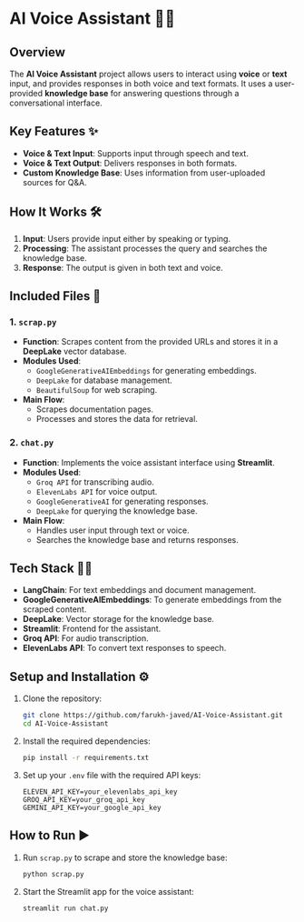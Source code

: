 # AI Voice Assistant 🤖🎤

## Overview
The **AI Voice Assistant** project allows users to interact using **voice** or **text** input, and provides responses in both voice and text formats. It uses a user-provided **knowledge base** for answering questions through a conversational interface.

## Key Features ✨
- **Voice & Text Input**: Supports input through speech and text.
- **Voice & Text Output**: Delivers responses in both formats.
- **Custom Knowledge Base**: Uses information from user-uploaded sources for Q&A.

## How It Works 🛠️
1. **Input**: Users provide input either by speaking or typing.
2. **Processing**: The assistant processes the query and searches the knowledge base.
3. **Response**: The output is given in both text and voice.

## Included Files 📂

### 1. `scrap.py`
- **Function**: Scrapes content from the provided URLs and stores it in a **DeepLake** vector database.
- **Modules Used**: 
  - `GoogleGenerativeAIEmbeddings` for generating embeddings.
  - `DeepLake` for database management.
  - `BeautifulSoup` for web scraping.
- **Main Flow**:
  - Scrapes documentation pages.
  - Processes and stores the data for retrieval.

### 2. `chat.py`
- **Function**: Implements the voice assistant interface using **Streamlit**.
- **Modules Used**: 
  - `Groq API` for transcribing audio.
  - `ElevenLabs API` for voice output.
  - `GoogleGenerativeAI` for generating responses.
  - `DeepLake` for querying the knowledge base.
- **Main Flow**:
  - Handles user input through text or voice.
  - Searches the knowledge base and returns responses.

## Tech Stack 🧑‍💻
- **LangChain**: For text embeddings and document management.
- **GoogleGenerativeAIEmbeddings**: To generate embeddings from the scraped content.
- **DeepLake**: Vector storage for the knowledge base.
- **Streamlit**: Frontend for the assistant.
- **Groq API**: For audio transcription.
- **ElevenLabs API**: To convert text responses to speech.

## Setup and Installation ⚙️
1. Clone the repository:
   ```bash
   git clone https://github.com/farukh-javed/AI-Voice-Assistant.git
   cd AI-Voice-Assistant
   ```
2. Install the required dependencies:
   ```bash
   pip install -r requirements.txt
   ```
3. Set up your `.env` file with the required API keys:
   ```
   ELEVEN_API_KEY=your_elevenlabs_api_key
   GROQ_API_KEY=your_groq_api_key
   GEMINI_API_KEY=your_google_api_key
   ```

## How to Run ▶️
1. Run `scrap.py` to scrape and store the knowledge base:
   ```bash
   python scrap.py
   ```
2. Start the Streamlit app for the voice assistant:
   ```bash
   streamlit run chat.py
   ```